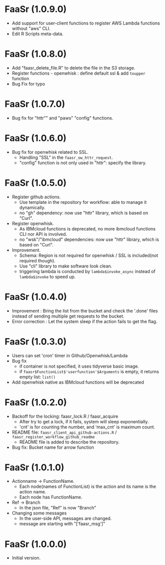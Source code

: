 # FaaSr (1.0.9.0)

* Add support for user-client functions to register AWS Lambda functions without "aws" CLI.
* Edit R Scripts meta-data.

# FaaSr (1.0.8.0)

* Add "faasr_delete_file.R" to delete the file in the S3 storage.
* Register functions - openwhisk : define default ssl & add `toupper` function
* Bug Fix for typo

# FaaSr (1.0.7.0)

* Bug fix for "httr"" and "paws" "config" functions.

# FaaSr (1.0.6.0)

* Bug fix for openwhisk related to SSL.
  + Handling "SSL" in the `faasr_ow_httr_request`.
  + "config" function is not only used in "httr": specify the library.

# FaaSr (1.0.5.0)

* Register github actions.
  + Use template in the repository for workflow: able to manage it dynamically.
  + no "gh" dependency: now use "httr" library, which is based on "Curl".
* Register openwhisk.
  + As IBMcloud functions is deprecated, no more ibmcloud functions CLI nor API is involved.
  + no "wsk"/"ibmcloud" dependencies: now use "httr" library, which is based on "Curl".
* Improvement.
  + Schema: Region is not required for openwhisk / SSL is included(not required though).
  + Use "cli" library to make software look clean.
  + triggering lambda is conducted by `lambda$invoke_async` instead of `lambda$invoke` to speed up.


# FaaSr (1.0.4.0)

* Improvement : Bring the list from the bucket and check the '.done' files instead of sending multiple get requests to the bucket.
* Error correction : Let the system sleep if the action fails to get the flag.

# FaaSr (1.0.3.0)

* Users can set 'cron' timer in Github/Openwhisk/Lambda
* Bug fix
  + if container is not specified, it uses tidyverse basic image.
  + if `faasr$FunctionList$'userfunction'$Arguments` is empty, it returns empty list: `list()`
* Add openwhisk native as IBMcloud functions will be deprecated

# FaaSr (1.0.2.0)

* Backoff for the locking: faasr_lock.R / faasr_acquire
  + After try to get a lock, if it fails, system will sleep exponentially.
  + 'cnt' is for counting the number, and 'max_cnt' is maximum count.
* README file: `faasr_client_api_github-actions.R` / `faasr_register_workflow_github_readme`
  + README file is added to describe the repository.
* Bug fix: Bucket name for arrow function 

# FaaSr (1.0.1.0)

* Actionname -> FunctionName.
  + Each node(names of FunctionList) is the action and its name is the action name.
  + Each node has FunctionName.
* Ref -> Branch
  + In the json file, "Ref" is now "Branch"
* Changing some messages
  + In the user-side API, messages are changed.
  + message are starting with "['faasr_msg']"

# FaaSr (1.0.0.0)

* Initial version.